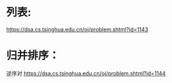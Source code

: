 # 列表:
https://dsa.cs.tsinghua.edu.cn/oj/problem.shtml?id=1143

# 归并排序：
逆序对 https://dsa.cs.tsinghua.edu.cn/oj/problem.shtml?id=1144
